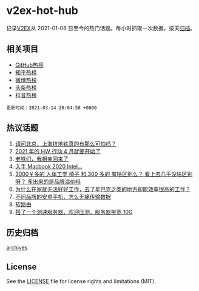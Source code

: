 # v2ex-hot-hub

 记录[V2EX](https://www.v2ex.com/)从 2021-01-06 日至今的热门话题。每小时抓取一次数据，按天[归档](archives)。
 
 ## 相关项目

- [GitHub热榜](https://github.com/lonnyzhang423/github-hot-hub)
- [知乎热榜](https://github.com/lonnyzhang423/zhihu-hot-hub)
- [微博热榜](https://github.com/lonnyzhang423/weibo-hot-hub)
- [头条热榜](https://github.com/lonnyzhang423/toutiao-hot-hub)
- [抖音热榜](https://github.com/lonnyzhang423/douyin-hot-hub)


 `更新时间：2021-03-14 20:04:58 +0800`

## 热议话题

1. [请问北京，上海挤地铁真的有那么可怕吗？](https://www.v2ex.com/t/761382)
1. [2021 年的 HW 行动 4 月就要开始了](https://www.v2ex.com/t/761372)
1. [老铁们，我相亲回来了](https://www.v2ex.com/t/761379)
1. [入手 Macbook 2020 Intel...](https://www.v2ex.com/t/761488)
1. [3000￥多的 人体工学 椅子 和 300 多的 有啥区别么？ 看上去几乎没啥区别呀？ 多出来的是品牌溢价吗](https://www.v2ex.com/t/761421)
1. [为什么在家就无法好好工作，去了星巴克之类的地方却能效率很高的工作？](https://www.v2ex.com/t/761445)
1. [不同品牌的安卓手机，怎么无痛传输数据](https://www.v2ex.com/t/761471)
1. [软路由](https://www.v2ex.com/t/761443)
1. [搭了一个测速服务器，欢迎压测，服务器带宽 10G](https://www.v2ex.com/t/761503)

## 历史归档

[archives](archives)

## License

See the [LICENSE](LICENSE) file for license rights and limitations (MIT).
